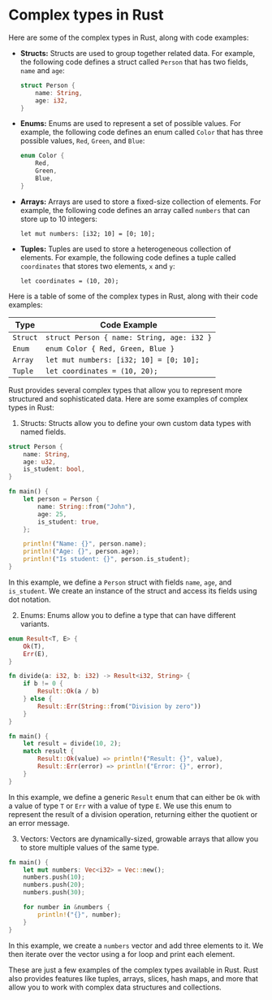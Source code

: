 # Complex types in Rust

Here are some of the complex types in Rust, along with code examples:

- **Structs:** Structs are used to group together related data. For example, the following code defines a struct called `Person` that has two fields, `name` and `age`:

	```rust
	struct Person {
	    name: String,
	    age: i32,
	}
	```
- **Enums:** Enums are used to represent a set of possible values. For example, the following code defines an enum called `Color` that has three possible values, `Red`, `Green`, and `Blue`:

	```rust
	enum Color {
        Red,
        Green,
        Blue,
	}
	```
- **Arrays:** Arrays are used to store a fixed-size collection of elements. For example, the following code defines an array called `numbers` that can store up to 10 integers:

	`let mut numbers: [i32; 10] = [0; 10];`

- **Tuples:** Tuples are used to store a heterogeneous collection of elements. For example, the following code defines a tuple called `coordinates` that stores two elements, `x` and `y`:

	`let coordinates = (10, 20);`

Here is a table of some of the complex types in Rust, along with their code examples:

| Type | Code Example | 
| --- | --- |
| `Struct` | `struct Person { name: String, age: i32 }` | 
| `Enum` | `enum Color { Red, Green, Blue }` | 
| `Array` | `let mut numbers: [i32; 10] = [0; 10];` | 
| `Tuple` | `let coordinates = (10, 20);` | 

Rust provides several complex types that allow you to represent more structured and sophisticated data. Here are some examples of complex types in Rust:

1. Structs: Structs allow you to define your own custom data types with named fields.

```rust
struct Person {
    name: String,
    age: u32,
    is_student: bool,
}

fn main() {
    let person = Person {
        name: String::from("John"),
        age: 25,
        is_student: true,
    };

    println!("Name: {}", person.name);
    println!("Age: {}", person.age);
    println!("Is student: {}", person.is_student);
}
```

In this example, we define a `Person` struct with fields `name`, `age`, and `is_student`. We create an instance of the struct and access its fields using dot notation.

2. Enums: Enums allow you to define a type that can have different variants.

```rust
enum Result<T, E> {
    Ok(T),
    Err(E),
}

fn divide(a: i32, b: i32) -> Result<i32, String> {
    if b != 0 {
        Result::Ok(a / b)
    } else {
        Result::Err(String::from("Division by zero"))
    }
}

fn main() {
    let result = divide(10, 2);
    match result {
        Result::Ok(value) => println!("Result: {}", value),
        Result::Err(error) => println!("Error: {}", error),
    }
}
```

In this example, we define a generic `Result` enum that can either be `Ok` with a value of type `T` or `Err` with a value of type `E`. We use this enum to represent the result of a division operation, returning either the quotient or an error message.

3. Vectors: Vectors are dynamically-sized, growable arrays that allow you to store multiple values of the same type.

```rust
fn main() {
    let mut numbers: Vec<i32> = Vec::new();
    numbers.push(10);
    numbers.push(20);
    numbers.push(30);

    for number in &numbers {
        println!("{}", number);
    }
}
```

In this example, we create a `numbers` vector and add three elements to it. We then iterate over the vector using a for loop and print each element.

These are just a few examples of the complex types available in Rust. Rust also provides features like tuples, arrays, slices, hash maps, and more that allow you to work with complex data structures and collections.
